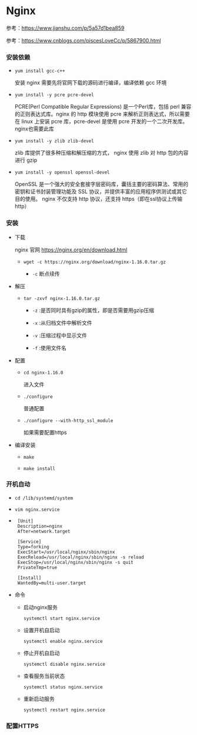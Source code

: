 # Nginx
    
   参考：https://www.jianshu.com/p/5a57d1bea859
   
   参考：https://www.cnblogs.com/piscesLoveCc/p/5867900.html

### 安装依赖
    
+ `yum install gcc-c++`

    安装 nginx 需要先将官网下载的源码进行编译，编译依赖 gcc 环境
    
+ `yum install -y pcre pcre-devel` 
    
    PCRE(Perl Compatible Regular Expressions) 是一个Perl库，包括 perl 兼容的正则表达式库。nginx 的 http 模块使用 pcre 来解析正则表达式，所以需要在 linux 上安装 pcre 库，pcre-devel 是使用 pcre 开发的一个二次开发库。nginx也需要此库        

+ `yum install -y zlib zlib-devel`
    
    zlib 库提供了很多种压缩和解压缩的方式， nginx 使用 zlib 对 http 包的内容进行 gzip
    
+ `yum install -y openssl openssl-devel`

    OpenSSL 是一个强大的安全套接字层密码库，囊括主要的密码算法、常用的密钥和证书封装管理功能及 SSL 协议，并提供丰富的应用程序供测试或其它目的使用。
    nginx 不仅支持 http 协议，还支持 https（即在ssl协议上传输http）
  
### 安装
    
+ 下载  
    
    nginx 官网 https://nginx.org/en/download.html
    
    - `wget -c https://nginx.org/download/nginx-1.16.0.tar.gz` 
    
         -  `-c` 断点续传
    
+ 解压
    
    - `tar -zxvf nginx-1.16.0.tar.gz`
        
        - `-z` :是否同时具有gzip的属性，即是否需要用gzip压缩
        
        - `-x` :从归档文件中解析文件
        
        - `-v` :压缩过程中显示文件
        
        - `-f` :使用文件名
+ 配置
    
    - `cd nginx-1.16.0`
        
        进入文件
        
    - `./configure`
        
        普通配置
    
    - `./configure --with-http_ssl_module`
        
        如果需要配置https

+ 编译安装        

    - `make`
    
    - `make install`

### 开机自动
    
+ `cd /lib/systemd/system`

+ `vim nginx.service`

+ ```shell
   [Unit]
   Description=nginx
   After=network.target
   
   [Service]
   Type=forking
   ExecStart=/usr/local/nginx/sbin/nginx
   ExecReload=/usr/local/nginx/sbin/nginx -s reload
   ExecStop=/usr/local/nginx/sbin/nginx -s quit
   PrivateTmp=true
   
   [Install]
   WantedBy=multi-user.target
   ```
   
+ 命令

    - 启动nginx服务
    
        `systemctl start nginx.service`
        
    - 设置开机自启动
    
        `systemctl enable nginx.service`
    
    - 停止开机自启动
        
        `systemctl disable nginx.service`
    
    - 查看服务当前状态 
        
        `systemctl status nginx.service`
    
    - 重新启动服务 
        
        `systemctl restart nginx.service`

### 配置HTTPS    
        